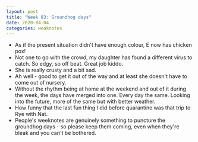 ```yaml
---
layout: post
title: "Week 83: Groundhog days"
date: 2020-04-04
categories: weaknotes
---
```

* As if the present situation didn't have enough colour, E now has chicken pox!
* Not one to go with the crowd, my daughter has found a different virus to catch. So edgy, so off beat. Great job kiddo.
* She is really crusty and a bit sad.
* Ah well - good to get it out of the way and at least she doesn't have to come out of nursery.
* Without the rhythm being at home at the weekend and out of it during the week, the days have merged into one. Every day the same. Looking into the future, more of the same but with better weather.
* How funny that the last fun thing I did before quarantine was that trip to Rye with Nat.
* People's weeknotes are genuinely something to puncture the groundhog days - so please keep them coming, even when they're bleak and you can't be bothered.
